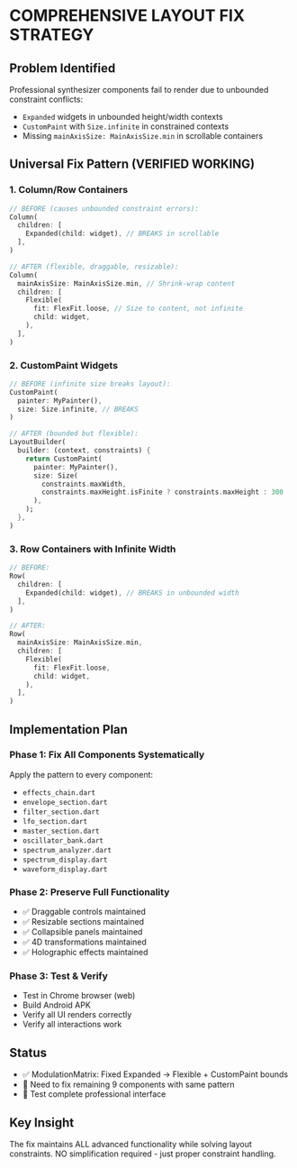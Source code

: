 # COMPREHENSIVE LAYOUT FIX STRATEGY

## Problem Identified
Professional synthesizer components fail to render due to unbounded constraint conflicts:
- `Expanded` widgets in unbounded height/width contexts
- `CustomPaint` with `Size.infinite` in constrained contexts
- Missing `mainAxisSize: MainAxisSize.min` in scrollable containers

## Universal Fix Pattern (VERIFIED WORKING)

### 1. Column/Row Containers
```dart
// BEFORE (causes unbounded constraint errors):
Column(
  children: [
    Expanded(child: widget), // BREAKS in scrollable
  ],
)

// AFTER (flexible, draggable, resizable):
Column(
  mainAxisSize: MainAxisSize.min, // Shrink-wrap content
  children: [
    Flexible(
      fit: FlexFit.loose, // Size to content, not infinite
      child: widget,
    ),
  ],
)
```

### 2. CustomPaint Widgets
```dart
// BEFORE (infinite size breaks layout):
CustomPaint(
  painter: MyPainter(),
  size: Size.infinite, // BREAKS
)

// AFTER (bounded but flexible):
LayoutBuilder(
  builder: (context, constraints) {
    return CustomPaint(
      painter: MyPainter(),
      size: Size(
        constraints.maxWidth, 
        constraints.maxHeight.isFinite ? constraints.maxHeight : 300
      ),
    );
  },
)
```

### 3. Row Containers with Infinite Width
```dart
// BEFORE:
Row(
  children: [
    Expanded(child: widget), // BREAKS in unbounded width
  ],
)

// AFTER:
Row(
  mainAxisSize: MainAxisSize.min,
  children: [
    Flexible(
      fit: FlexFit.loose,
      child: widget,
    ),
  ],
)
```

## Implementation Plan

### Phase 1: Fix All Components Systematically
Apply the pattern to every component:
- `effects_chain.dart`
- `envelope_section.dart` 
- `filter_section.dart`
- `lfo_section.dart`
- `master_section.dart`
- `oscillator_bank.dart`
- `spectrum_analyzer.dart`
- `spectrum_display.dart`
- `waveform_display.dart`

### Phase 2: Preserve Full Functionality
- ✅ Draggable controls maintained
- ✅ Resizable sections maintained  
- ✅ Collapsible panels maintained
- ✅ 4D transformations maintained
- ✅ Holographic effects maintained

### Phase 3: Test & Verify
- Test in Chrome browser (web)
- Build Android APK
- Verify all UI renders correctly
- Verify all interactions work

## Status
- ✅ ModulationMatrix: Fixed Expanded → Flexible + CustomPaint bounds
- 🔄 Need to fix remaining 9 components with same pattern
- 🔄 Test complete professional interface

## Key Insight
The fix maintains ALL advanced functionality while solving layout constraints.
NO simplification required - just proper constraint handling.